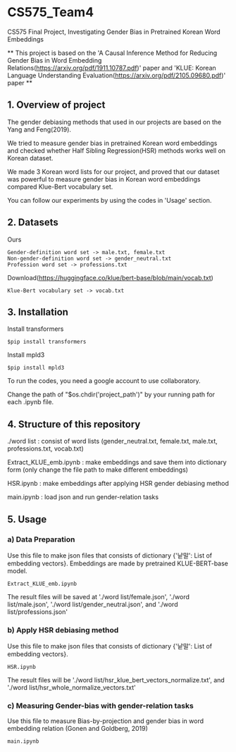 # CS575_Team4
CS575 Final Project, Investigating Gender Bias in Pretrained Korean Word Embeddings

** This project is based on the 'A Causal Inference Method for Reducing Gender Bias in Word Embedding Relations(https://arxiv.org/pdf/1911.10787.pdf)' paper and 'KLUE: Korean Language Understanding Evaluation(https://arxiv.org/pdf/2105.09680.pdf)' paper **

## 1. Overview of project
The gender debiasing methods that used in our projects are based on the Yang and Feng(2019).

We tried to measure gender bias in pretrained Korean word embeddings and checked whether Half Sibling Regression(HSR) methods works well on Korean dataset.

We made 3 Korean word lists for our project, and proved that our dataset was powerful to measure gender bias in Korean word embeddings compared Klue-Bert vocabulary set.

You can follow our experiments by using the codes in 'Usage' section.

## 2. Datasets
Ours

    Gender-definition word set -> male.txt, female.txt
    Non-gender-definition word set -> gender_neutral.txt
    Profession word set -> professions.txt

Download(https://huggingface.co/klue/bert-base/blob/main/vocab.txt)

    Klue-Bert vocabulary set -> vocab.txt

## 3. Installation
Install transformers
    
    $pip install transformers
    
Install mpld3
    
    $pip install mpld3

To run the codes, you need a google account to use collaboratory.

Change the path of "$os.chdir('project_path')" by your running path for each .ipynb file.

## 4. Structure of this repository

./word list : consist of word lists (gender_neutral.txt, female.txt, male.txt, professions.txt, vocab.txt)

Extract_KLUE_emb.ipynb : make embeddings and save them into dictionary form (only change the file path to make different embeddings)

HSR.ipynb : make embeddings after applying HSR gender debiasing method 

main.ipynb : load json and run gender-relation tasks

## 5. Usage
###    a) Data Preparation

Use this file to make json files that consists of dictionary {'낱말': List of embedding vectors}. Embeddings are made by pretrained KLUE-BERT-base model.

    Extract_KLUE_emb.ipynb
    
The result files will be saved at './word list/female.json', './word list/male.json', './word list/gender_neutral.json', and './word list/professions.json'

###    b) Apply HSR debiasing method

Use this file to make json files that consists of dictionary {'낱말': List of embedding vectors}.

    HSR.ipynb

The result files will be './word list/hsr_klue_bert_vectors_normalize.txt', and './word list/hsr_whole_normalize_vectors.txt'

###    c) Measuring Gender-bias with gender-relation tasks

Use this file to measure Bias-by-projection and gender bias in word embedding relation (Gonen and Goldberg, 2019)

    main.ipynb
